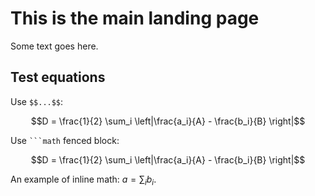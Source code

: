 # This is the main landing page

Some text goes here.

## Test equations

Use `$$...$$`:

$$D = \frac{1}{2} \sum_i \left|\frac{a_i}{A} - \frac{b_i}{B} \right|$$

Use ` ```math ` fenced block:

```math
D = \frac{1}{2} \sum_i \left|\frac{a_i}{A} - \frac{b_i}{B} \right|
```

An example of inline math: $a = \sum_i b_i$.

